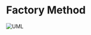 # Factory Method

![UML](https://upload.wikimedia.org/wikipedia/commons/e/ed/Factory_Method_UML_class_diagram.png)
